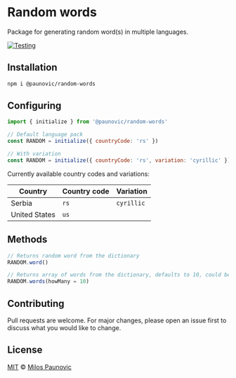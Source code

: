 # Random words

Package for generating random word(s) in multiple languages.

[![Testing](https://github.com/MilosPaunovic/random-words/actions/workflows/testing.yml/badge.svg)](https://github.com/MilosPaunovic/random-words/actions/workflows/testing.yml)

## Installation

```bash
npm i @paunovic/random-words
```

## Configuring

```js
import { initialize } from '@paunovic/random-words'

// Default language pack
const RANDOM = initialize({ countryCode: 'rs' })

// With variation
const RANDOM = initialize({ countryCode: 'rs', variation: 'cyrillic' })
```

Currently available country codes and variations:

| Country        | Country code  | Variation   |
| -------------  | ------------- |-------------
| Serbia         | `rs`          | `cyrillic`  |
| United States  | `us`          |             |

## Methods

```js
// Returns random word from the dictionary
RANDOM.word()

// Returns array of words from the dictionary, defaults to 10, could be overridden
RANDOM.words(howMany = 10)
```

## Contributing

Pull requests are welcome. For major changes, please open an issue first to discuss what you would like to change.

## License

[MIT](https://raw.githubusercontent.com/MilosPaunovic/random-words/develop/LICENSE) © [Milos Paunovic](https://github.com/MilosPaunovic)
